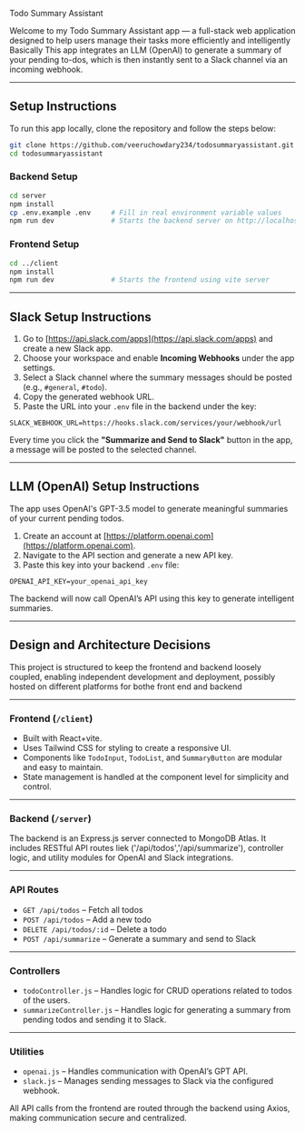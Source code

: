 Todo Summary Assistant

Welcome to my Todo Summary Assistant app — a full-stack web application designed to help users manage their tasks more efficiently and intelligently Basically This app integrates an LLM (OpenAI) to generate a summary of your pending to-dos, which is then instantly sent to a Slack channel via an incoming webhook.

---

## Setup Instructions

To run this app locally, clone the repository and follow the steps below:

```bash
git clone https://github.com/veeruchowdary234/todosummaryassistant.git
cd todosummaryassistant
```

### Backend Setup

```bash
cd server
npm install
cp .env.example .env     # Fill in real environment variable values
npm run dev              # Starts the backend server on http://localhost:4000
```

### Frontend Setup

```bash
cd ../client
npm install
npm run dev              # Starts the frontend using vite server
```

---

## Slack Setup Instructions

1. Go to [https://api.slack.com/apps](https://api.slack.com/apps) and create a new Slack app.
2. Choose your workspace and enable **Incoming Webhooks** under the app settings.
3. Select a Slack channel where the summary messages should be posted (e.g., `#general`, `#todo`).
4. Copy the generated webhook URL.
5. Paste the URL into your `.env` file in the backend under the key:

```env
SLACK_WEBHOOK_URL=https://hooks.slack.com/services/your/webhook/url
```

Every time you click the **"Summarize and Send to Slack"** button in the app, a message will be posted to the selected channel.

---

## LLM (OpenAI) Setup Instructions

The app uses OpenAI's GPT-3.5 model to generate meaningful summaries of your current pending todos.

1. Create an account at [https://platform.openai.com](https://platform.openai.com).
2. Navigate to the API section and generate a new API key.
3. Paste this key into your backend `.env` file:

```env
OPENAI_API_KEY=your_openai_api_key
```

The backend will now call OpenAI’s API using this key to generate intelligent summaries.

---

## Design and Architecture Decisions

This project is structured to keep the frontend and backend loosely coupled, enabling independent development and deployment, possibly hosted on different platforms for bothe front end and backend

---

### Frontend (`/client`)

- Built with React+vite.
- Uses Tailwind CSS for styling to create a responsive UI.
- Components like `TodoInput`, `TodoList`, and `SummaryButton` are modular and easy to maintain.
- State management is handled at the component level for simplicity and control.

---

### Backend (`/server`)

The backend is an Express.js server connected to MongoDB Atlas. It includes RESTful API routes liek ('/api/todos','/api/summarize'), controller logic, and utility modules for OpenAI and Slack integrations.

---

### API Routes

- `GET /api/todos` – Fetch all todos
- `POST /api/todos` – Add a new todo
- `DELETE /api/todos/:id` – Delete a todo
- `POST /api/summarize` – Generate a summary and send to Slack

---

### Controllers

- `todoController.js` – Handles logic for CRUD operations related to todos of the users.
- `summarizeController.js` – Handles logic for generating a summary from pending todos and sending it to Slack.

---

### Utilities

- `openai.js` – Handles communication with OpenAI’s GPT API.
- `slack.js` – Manages sending messages to Slack via the configured webhook.

All API calls from the frontend are routed through the backend using Axios, making communication secure and centralized.
